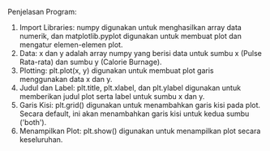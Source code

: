 Penjelasan Program:
 1. Import Libraries: numpy digunakan untuk menghasilkan array data numerik, dan matplotlib.pyplot digunakan untuk membuat plot dan mengatur elemen-elemen plot.
 2. Data: x dan y adalah array numpy yang berisi data untuk sumbu x (Pulse Rata-rata) dan sumbu y (Calorie Burnage).
 3. Plotting: plt.plot(x, y) digunakan untuk membuat plot garis menggunakan data x dan y.
 4. Judul dan Label: plt.title, plt.xlabel, dan plt.ylabel digunakan untuk memberikan judul plot serta label untuk sumbu x dan y.
 5. Garis Kisi: plt.grid() digunakan untuk menambahkan garis kisi pada plot. Secara default, ini akan menambahkan garis kisi untuk kedua sumbu ('both').
 6. Menampilkan Plot: plt.show() digunakan untuk menampilkan plot secara keseluruhan.
